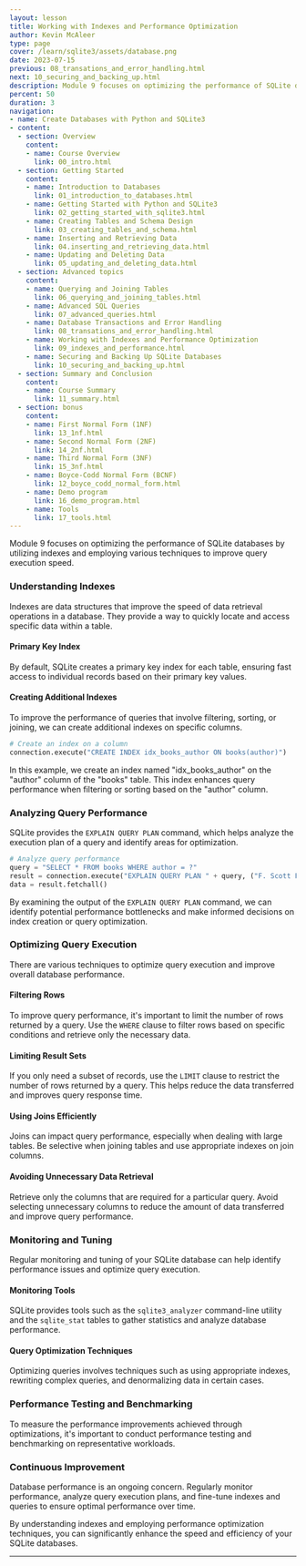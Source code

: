 ```yaml
---
layout: lesson
title: Working with Indexes and Performance Optimization
author: Kevin McAleer
type: page
cover: /learn/sqlite3/assets/database.png
date: 2023-07-15
previous: 08_transations_and_error_handling.html
next: 10_securing_and_backing_up.html
description: Module 9 focuses on optimizing the performance of SQLite databases
percent: 50
duration: 3
navigation:
- name: Create Databases with Python and SQLite3
- content:
  - section: Overview
    content:
    - name: Course Overview
      link: 00_intro.html
  - section: Getting Started
    content:
    - name: Introduction to Databases
      link: 01_introduction_to_databases.html
    - name: Getting Started with Python and SQLite3
      link: 02_getting_started_with_sqlite3.html
    - name: Creating Tables and Schema Design
      link: 03_creating_tables_and_schema.html
    - name: Inserting and Retrieving Data
      link: 04.inserting_and_retrieving_data.html
    - name: Updating and Deleting Data
      link: 05_updating_and_deleting_data.html
  - section: Advanced topics
    content:
    - name: Querying and Joining Tables
      link: 06_querying_and_joining_tables.html
    - name: Advanced SQL Queries
      link: 07_advanced_queries.html
    - name: Database Transactions and Error Handling
      link: 08_transations_and_error_handling.html
    - name: Working with Indexes and Performance Optimization
      link: 09_indexes_and_performance.html
    - name: Securing and Backing Up SQLite Databases
      link: 10_securing_and_backing_up.html
  - section: Summary and Conclusion
    content:
    - name: Course Summary
      link: 11_summary.html
  - section: bonus
    content:
    - name: First Normal Form (1NF)
      link: 13_1nf.html
    - name: Second Normal Form (2NF)
      link: 14_2nf.html
    - name: Third Normal Form (3NF)
      link: 15_3nf.html
    - name: Boyce-Codd Normal Form (BCNF)
      link: 12_boyce_codd_normal_form.html
    - name: Demo program
      link: 16_demo_program.html
    - name: Tools
      link: 17_tools.html
---
```



Module 9 focuses on optimizing the performance of SQLite databases by utilizing indexes and employing various techniques to improve query execution speed.

### Understanding Indexes

Indexes are data structures that improve the speed of data retrieval operations in a database. They provide a way to quickly locate and access specific data within a table.

#### Primary Key Index

By default, SQLite creates a primary key index for each table, ensuring fast access to individual records based on their primary key values.

#### Creating Additional Indexes

To improve the performance of queries that involve filtering, sorting, or joining, we can create additional indexes on specific columns.

```python
# Create an index on a column
connection.execute("CREATE INDEX idx_books_author ON books(author)")
```

In this example, we create an index named "idx_books_author" on the "author" column of the "books" table. This index enhances query performance when filtering or sorting based on the "author" column.

### Analyzing Query Performance

SQLite provides the `EXPLAIN QUERY PLAN` command, which helps analyze the execution plan of a query and identify areas for optimization.

```python
# Analyze query performance
query = "SELECT * FROM books WHERE author = ?"
result = connection.execute("EXPLAIN QUERY PLAN " + query, ("F. Scott Fitzgerald",))
data = result.fetchall()
```

By examining the output of the `EXPLAIN QUERY PLAN` command, we can identify potential performance bottlenecks and make informed decisions on index creation or query optimization.

### Optimizing Query Execution

There are various techniques to optimize query execution and improve overall database performance.

#### Filtering Rows

To improve query performance, it's important to limit the number of rows returned by a query. Use the `WHERE` clause to filter rows based on specific conditions and retrieve only the necessary data.

#### Limiting Result Sets

If you only need a subset of records, use the `LIMIT` clause to restrict the number of rows returned by a query. This helps reduce the data transferred and improves query response time.

#### Using Joins Efficiently

Joins can impact query performance, especially when dealing with large tables. Be selective when joining tables and use appropriate indexes on join columns.

#### Avoiding Unnecessary Data Retrieval

Retrieve only the columns that are required for a particular query. Avoid selecting unnecessary columns to reduce the amount of data transferred and improve query performance.

### Monitoring and Tuning

Regular monitoring and tuning of your SQLite database can help identify performance issues and optimize query execution.

#### Monitoring Tools

SQLite provides tools such as the `sqlite3_analyzer` command-line utility and the `sqlite_stat` tables to gather statistics and analyze database performance.

#### Query Optimization Techniques

Optimizing queries involves techniques such as using appropriate indexes, rewriting complex queries, and denormalizing data in certain cases.

### Performance Testing and Benchmarking

To measure the performance improvements achieved through optimizations, it's important to conduct performance testing and benchmarking on representative workloads.

### Continuous Improvement

Database performance is an ongoing concern. Regularly monitor performance, analyze query execution plans, and fine-tune indexes and queries to ensure optimal performance over time.

By understanding indexes and employing performance optimization techniques, you can significantly enhance the speed and efficiency of your SQLite databases.

---

